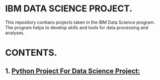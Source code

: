 # IBM DATA SCIENCE PROJECT.
This repository contians projects taken in the IBM Data Science program. The program helps to develop skills and tools for data processing and analyses.

# CONTENTS.
## 1. [Python Project For Data Science Project:](https://github.com/GBOL67/IBM-DATA-SCIENCE-PROJECTS/blob/main/ProjectForDataScience.ipynb)
